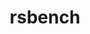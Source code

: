 ---
title: "rsbench"
layout: cache
categories: [package, develop-2023-05-14]
meta: {"versions": ["12"], "compilers": ["gcc@=7.3.1"], "oss": ["amzn2"], "platforms": ["linux"], "targets": ["aarch64", "neoverse_n1", "x86_64_v3"], "stacks": ["aws-ahug", "aws-ahug-aarch64", "root"], "num_specs": 3, "num_specs_by_stack": {"root": 3, "aws-ahug-aarch64": 2, "aws-ahug": 1}}
spec_details: [{"hash": "h5i5vbuamsxtwqporxfnvln5udbkojjs", "compiler": "gcc@=7.3.1", "versions": ["12"], "os": "amzn2", "platform": "linux", "target": "neoverse_n1", "variants": ["build_system=makefile"], "stacks": ["root", "aws-ahug-aarch64"], "size": "-", "tarball": "https://binaries.spack.io/develop-2023-05-14/build_cache/linux-amzn2-neoverse_n1/gcc-7.3.1/rsbench-12/linux-amzn2-neoverse_n1-gcc-7.3.1-rsbench-12-h5i5vbuamsxtwqporxfnvln5udbkojjs.spack"}, {"hash": "egheuw2gro72n2tifj26bze4skglyvlu", "compiler": "gcc@=7.3.1", "versions": ["12"], "os": "amzn2", "platform": "linux", "target": "x86_64_v3", "variants": ["build_system=makefile"], "stacks": ["aws-ahug", "root"], "size": "-", "tarball": "https://binaries.spack.io/develop-2023-05-14/build_cache/linux-amzn2-x86_64_v3/gcc-7.3.1/rsbench-12/linux-amzn2-x86_64_v3-gcc-7.3.1-rsbench-12-egheuw2gro72n2tifj26bze4skglyvlu.spack"}, {"hash": "mb2dwfkysvjdwerxin5ksebymojec2qt", "compiler": "gcc@=7.3.1", "versions": ["12"], "os": "amzn2", "platform": "linux", "target": "aarch64", "variants": ["build_system=makefile"], "stacks": ["root", "aws-ahug-aarch64"], "size": "-", "tarball": "https://binaries.spack.io/develop-2023-05-14/build_cache/linux-amzn2-aarch64/gcc-7.3.1/rsbench-12/linux-amzn2-aarch64-gcc-7.3.1-rsbench-12-mb2dwfkysvjdwerxin5ksebymojec2qt.spack"}]
---
